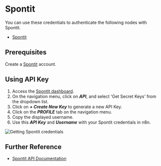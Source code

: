 # Spontit

You can use these credentials to authenticate the following nodes with Spontit.

- [Spontit](/integrations/builtin/app-nodes/n8n-nodes-base.spontit/)

## Prerequisites

Create a [Spontit](https://www.spontit.com/) account.

## Using API Key

1. Access the [Spontit dashboard](https://www.spontit.com/).
2. On the navigation menu, click on ***API***, and select 'Get Secret Keys' from the dropdown list.
3. Click on ***+ Create New Key*** to generate a new API Key.
4. Click on the ***PROFILE*** tab on the navigation menu.
5. Copy the displayed username.
6. Use this ***API Key*** and ***Username*** with your Spontit credentials in n8n.

![Getting Spontit credentials](/_images/integrations/builtin/credentials/spontit/using-api-key.gif)

## Further Reference

- [Spontit API Documentation](https://api.spontit.com/)
